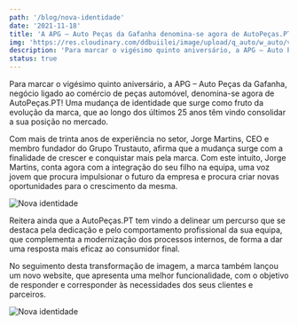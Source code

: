 ```yaml
---
path: '/blog/nova-identidade'
date: '2021-11-18'
title: 'A APG – Auto Peças da Gafanha denomina-se agora de AutoPeças.PT'
img: 'https://res.cloudinary.com/ddbuiilei/image/upload/q_auto/w_auto/v1637236503/posts/post1-2_z5pksb.png'
description: 'Para marcar o vigésimo quinto aniversário, a APG – Auto Peças da Gafanha, negócio ligado ao comércio de peças automóvel, denomina-se agora de AutoPeças.PT!'
status: true
---
```


<div class="split">

<div>
<p>
    Para marcar o vigésimo quinto aniversário, a APG – Auto Peças da Gafanha, negócio ligado ao comércio de peças automóvel, denomina-se agora de AutoPeças.PT! Uma mudança de identidade que surge como fruto da evolução da marca, que ao longo dos últimos 25 anos têm vindo consolidar a sua posição no mercado. 
</p>

<p>
   Com mais de trinta anos de experiência no setor, Jorge Martins, CEO e membro fundador do Grupo Trustauto, afirma que a mudança surge com a finalidade de crescer e conquistar mais pela marca. Com este intuito, Jorge Martins, conta agora com a integração do seu filho na equipa, uma voz jovem que procura impulsionar o futuro da empresa e procura criar novas oportunidades para o crescimento da mesma. 
</p>

</div>

<div>
<img src="https://res.cloudinary.com/ddbuiilei/image/upload/v1637236503/posts/post1-1_zttyop.png" alt="Nova identidade" />
<p>
   Reitera ainda que a AutoPeças.PT tem vindo a delinear um percurso que se destaca pela dedicação e pelo comportamento profissional da sua equipa, que complementa a modernização dos processos internos, de forma a dar uma resposta mais eficaz ao consumidor final. 
</p>

<p>
No seguimento desta transformação de imagem, a marca também lançou um novo website, que apresenta uma melhor funcionalidade, com o objetivo de responder e corresponder às necessidades dos seus clientes e parceiros. 
</p>

</div>

</div>

<img src="https://res.cloudinary.com/ddbuiilei/image/upload/v1637236504/posts/post1_wtj2c8.png" alt="Nova identidade" class="main-image" />
